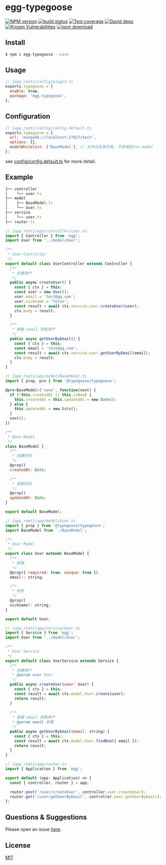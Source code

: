 # egg-typegoose

[![NPM version][npm-image]][npm-url]
[![build status][travis-image]][travis-url]
[![Test coverage][codecov-image]][codecov-url]
[![David deps][david-image]][david-url]
[![Known Vulnerabilities][snyk-image]][snyk-url]
[![npm download][download-image]][download-url]

[npm-image]: https://img.shields.io/npm/v/egg-typegoose.svg?style=flat-square
[npm-url]: https://npmjs.org/package/egg-typegoose
[travis-image]: https://img.shields.io/travis/eggjs/egg-typegoose.svg?style=flat-square
[travis-url]: https://travis-ci.org/eggjs/egg-typegoose
[codecov-image]: https://img.shields.io/codecov/c/github/eggjs/egg-typegoose.svg?style=flat-square
[codecov-url]: https://codecov.io/github/eggjs/egg-typegoose?branch=master
[david-image]: https://img.shields.io/david/eggjs/egg-typegoose.svg?style=flat-square
[david-url]: https://david-dm.org/eggjs/egg-typegoose
[snyk-image]: https://snyk.io/test/npm/egg-typegoose/badge.svg?style=flat-square
[snyk-url]: https://snyk.io/test/npm/egg-typegoose
[download-image]: https://img.shields.io/npm/dm/egg-typegoose.svg?style=flat-square
[download-url]: https://npmjs.org/package/egg-typegoose

<!--
Description here.
-->

## Install

```bash
$ npm i egg-typegoose --save
```

## Usage

```js
// {app_root}/config/plugin.ts
exports.typegoose = {
  enable: true,
  package: 'egg-typegoose',
};
```

## Configuration

```js
// {app_root}/config/config.default.ts
exports.typegoose = { 
  url: 'mongodb://localhost:27017/test',
  options: {},
  modelWhitelist: ['BaseModel'], // 文件白名单列表, 不挂载到ctx.model
};
```

see [config/config.default.ts](config/config.default.ts) for more detail.

## Example

```js
├── controller
│    └── user.ts
├── model
│    ├── BaseModel.ts
│    └── User.ts
├── service
│    └── user.ts
├── router.ts
```

```js
// {app_root}/app/controller/user.ts
import { Controller } from 'egg';
import User from '../model/User';

/**
 * User Controller
 */
export default class UserController extends Controller {
  /**
   * 创建用户
   */
  public async createUser() {
    const { ctx } = this;
    const user = new User();
    user.email = 'test@qq.com';
    user.nickname = 'YuYin';
    const result = await ctx.service.user.createUser(user);
    ctx.body = result;
  }

  /**
   * 根据 email 获取用户
   */
  public async getUserByEmail() {
    const { ctx } = this;
    const email = 'test@qq.com';
    const result = await ctx.service.user.getUserByEmail(email);
    ctx.body = result;
  }
}
```

```js
// {app_root}/app/model/BaseModel.ts
import { prop, pre } from '@typegoose/typegoose';

@pre<BaseModel>('save', function(next) {
  if (!this.createdAt || this.isNew) {
    this.createdAt = this.updatedAt = new Date();
  } else {
    this.updatedAt = new Date();
  }
  next();
})

/**
 * Base Model
 */
class BaseModel {
  /**
   * 创建时间
   */
  @prop()
  createdAt: Date;

  /**
   * 更新时间
   */
  @prop()
  updatedAt: Date;
}

export default BaseModel;
```

```js
// {app_root}/app/model/User.ts
import { prop } from '@typegoose/typegoose';
import BaseModel from './BaseModel';

/**
 * User Model
 */
export class User extends BaseModel {
  /**
   * 邮箱
   */
  @prop({ required: true, unique: true })
  email!: string;

  /**
   * 昵称
   */
  @prop()
  nickname?: string;
}

export default User;
```

```js
// {app_root}/app/service/User.ts
import { Service } from 'egg';
import User from '../model/User';

/**
 * User Service
 */
export default class UserService extends Service {
  /**
   * 创建用户
   * @param user User
   */
  public async createUser(user: User) {
    const { ctx } = this;
    const result = await ctx.model.User.create(user);
    return result;
  }
  
  /**
   * 根据 email 获取用户
   * @param email 邮箱
   */
  public async getUserByEmail(email: string) {
    const { ctx } = this;
    const result = await ctx.model.User.findOne({ email });
    return result;
  }
}
```

```js
// {app_root}/app/router.ts
import { Application } from 'egg';

export default (app: Application) => {
  const { controller, router } = app;

  router.post('/user/createUser', controller.user.createUser);
  router.get('/user/getUserByEmail', controller.user.getUserByEmail);
};
```

## Questions & Suggestions

Please open an issue [here](https://github.com/eggjs/egg/issues).

## License

[MIT](LICENSE)
